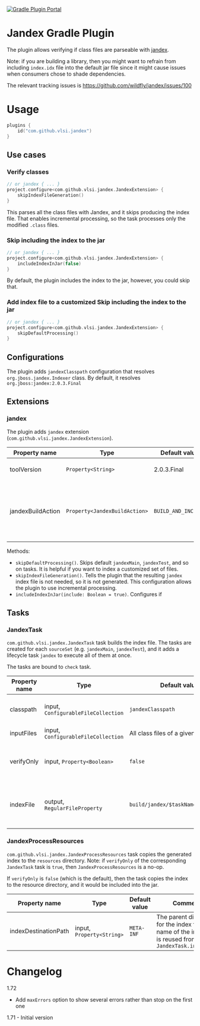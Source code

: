 [![Gradle Plugin Portal](https://img.shields.io/maven-metadata/v/https/plugins.gradle.org/m2/com/github/vlsi/jandex/jandex-plugin/maven-metadata.xml.svg?colorB=007ec6&label=gradle)](https://plugins.gradle.org/plugin/com.github.vlsi.jandex)

Jandex Gradle Plugin
====================

The plugin allows verifying if class files are parseable with [jandex](https://github.com/wildfly/jandex).

Note: if you are building a library, then you might want to refrain from including `index.idx` file
into the default jar file since it might cause issues when consumers chose to shade dependencies.

The relevant tracking issues is https://github.com/wildfly/jandex/issues/100

Usage
=====

```kotlin
plugins {
    id("com.github.vlsi.jandex")
}
```

Use cases
---------

### Verify classes

```kotlin
// or jandex { ... }
project.configure<com.github.vlsi.jandex.JandexExtension> {
    skipIndexFileGeneration()
}
```

This parses all the class files with Jandex, and it skips producing the index file.
That enables incremental processing, so the task processes only the modified `.class` files.

### Skip including the index to the jar

```kotlin
// or jandex { ... }
project.configure<com.github.vlsi.jandex.JandexExtension> {
    includeIndexInJar(false)
}
```

By default, the plugin includes the index to the jar, however, you could skip that.

### Add index file to a customized Skip including the index to the jar

```kotlin
// or jandex { ... }
project.configure<com.github.vlsi.jandex.JandexExtension> {
    skipDefaultProcessing()
}
```

Configurations
--------------

The plugin adds `jandexClasspath` configuration that resolves `org.jboss.jandex.Indexer` class.
By default, it resolves `org.jboss:jandex:2.0.3.Final`

Extensions
----------

### jandex

The plugin adds `jandex` extension (`com.github.vlsi.jandex.JandexExtension`).

| Property name | Type | Default value | Comment |
|---------------|------|---------------|---------|
| toolVersion | `Property<String>` | 2.0.3.Final | The version of `org.jboss:jandex` to be used |
| jandexBuildAction | `Property<JandexBuildAction>` | `BUILD_AND_INCLUDE` | Configures the index file should be produced and placed to the jar. Possible values: `NONE`, `VERIFY_ONLY`, `BUILD`, `BUILD_AND_INCLUDE`  |

Methods:
- `skipDefaultProcessing()`. Skips default `jandexMain`, `jandexTest`, and so on tasks. It is helpful if you want to index a customized set of files.
- `skipIndexFileGeneration()`. Tells the plugin that the resulting `jandex` index file is not needed,
  so it is not generated. This configuration allows the plugin to use incremental processing.
- `includeIndexInJar(include: Boolean = true)`. Configures if

Tasks
-----

### JandexTask

`com.github.vlsi.jandex.JandexTask` task builds the index file.
The tasks are created for each `sourceSet` (e.g. `jandexMain`, `jandexTest`),
and it adds a lifecycle task `jandex` to execute all of them at once.

The tasks are bound to `check` task.

| Property name | Type | Default value | Comment |
|---------------|------|---------------|---------|
| classpath | input, `ConfigurableFileCollection` | `jandexClasspath` | The classpath to be used for `org.jboss.jandex.Indexer` resolution |
| inputFiles | input, `ConfigurableFileCollection` | All class files of a given `sourceSet` | The set of input files to verify and index |
| verifyOnly | input, `Property<Boolean>` | `false` | Skips writing the index file (generates empty file), so `jandex` can be used as an extra bytecode verifier |
| indexFile | output, `RegularFileProperty` | `build/jandex/$taskName/jandex.idx` | Output file with the resulting index. If the value is not set, then the task only parses the classes, and it does not write the index |

### JandexProcessResources

`com.github.vlsi.jandex.JandexProcessResources` task copies the generated index to the `resources` directory.
Note: if `verifyOnly` of the corresponding `JandexTask` task is `true`, then `JandexProcessResources` is a no-op.

If `verifyOnly` is `false` (which is the default), then the task copies the index
to the resource directory, and it would be included into the jar.

| Property name | Type | Default value | Comment |
|---------------|------|---------------|---------|
| indexDestinationPath | input, `Property<String>` | `META-INF` | The parent directory for the index file. The name of the index file is reused from `JandexTask.indexFile` |

Changelog
=========

1.72
* Add `maxErrors` option to show several errors rather than stop on the first one

1.71 - Initial version
